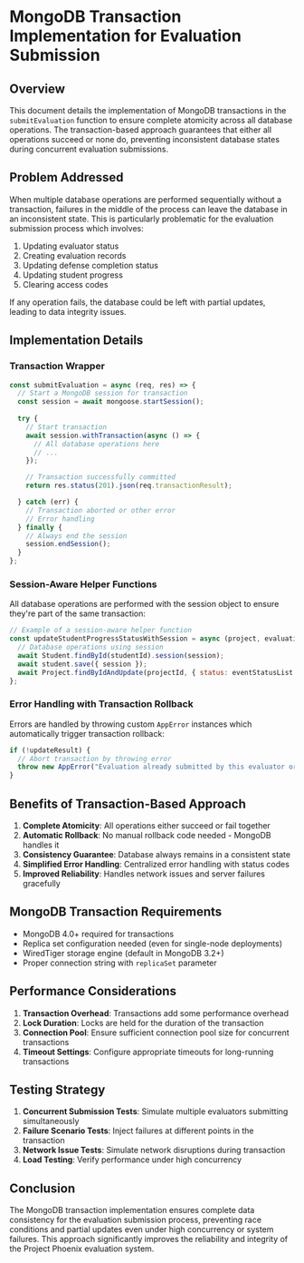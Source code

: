# MongoDB Transaction Implementation for Evaluation Submission

## Overview

This document details the implementation of MongoDB transactions in the `submitEvaluation` function to ensure complete atomicity across all database operations. The transaction-based approach guarantees that either all operations succeed or none do, preventing inconsistent database states during concurrent evaluation submissions.

## Problem Addressed

When multiple database operations are performed sequentially without a transaction, failures in the middle of the process can leave the database in an inconsistent state. This is particularly problematic for the evaluation submission process which involves:

1. Updating evaluator status
2. Creating evaluation records
3. Updating defense completion status
4. Updating student progress
5. Clearing access codes

If any operation fails, the database could be left with partial updates, leading to data integrity issues.

## Implementation Details

### Transaction Wrapper

```javascript
const submitEvaluation = async (req, res) => {
  // Start a MongoDB session for transaction
  const session = await mongoose.startSession();
  
  try {
    // Start transaction
    await session.withTransaction(async () => {
      // All database operations here
      // ...
    });

    // Transaction successfully committed
    return res.status(201).json(req.transactionResult);

  } catch (err) {
    // Transaction aborted or other error
    // Error handling
  } finally {
    // Always end the session
    session.endSession();
  }
};
```

### Session-Aware Helper Functions

All database operations are performed with the session object to ensure they're part of the same transaction:

```javascript
// Example of a session-aware helper function
const updateStudentProgressStatusWithSession = async (project, evaluationType, projectEvaluation, session) => {
  // Database operations using session
  await Student.findById(studentId).session(session);
  await student.save({ session });
  await Project.findByIdAndUpdate(projectId, { status: eventStatusList.complete }, { session });
};
```

### Error Handling with Transaction Rollback

Errors are handled by throwing custom `AppError` instances which automatically trigger transaction rollback:

```javascript
if (!updateResult) {
  // Abort transaction by throwing error
  throw new AppError("Evaluation already submitted by this evaluator or evaluator not found", 409);
}
```

## Benefits of Transaction-Based Approach

1. **Complete Atomicity**: All operations either succeed or fail together
2. **Automatic Rollback**: No manual rollback code needed - MongoDB handles it
3. **Consistency Guarantee**: Database always remains in a consistent state
4. **Simplified Error Handling**: Centralized error handling with status codes
5. **Improved Reliability**: Handles network issues and server failures gracefully

## MongoDB Transaction Requirements

- MongoDB 4.0+ required for transactions
- Replica set configuration needed (even for single-node deployments)
- WiredTiger storage engine (default in MongoDB 3.2+)
- Proper connection string with `replicaSet` parameter

## Performance Considerations

1. **Transaction Overhead**: Transactions add some performance overhead
2. **Lock Duration**: Locks are held for the duration of the transaction
3. **Connection Pool**: Ensure sufficient connection pool size for concurrent transactions
4. **Timeout Settings**: Configure appropriate timeouts for long-running transactions

## Testing Strategy

1. **Concurrent Submission Tests**: Simulate multiple evaluators submitting simultaneously
2. **Failure Scenario Tests**: Inject failures at different points in the transaction
3. **Network Issue Tests**: Simulate network disruptions during transaction
4. **Load Testing**: Verify performance under high concurrency

## Conclusion

The MongoDB transaction implementation ensures complete data consistency for the evaluation submission process, preventing race conditions and partial updates even under high concurrency or system failures. This approach significantly improves the reliability and integrity of the Project Phoenix evaluation system.
